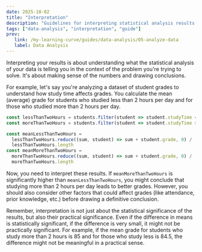 ```yaml
---
date: 2025-10-02
title: "Interpretation"
description: "Guidelines for interpreting statistical analysis results."
tags: ["data-analysis", "interpretation", "guide"]
prev: 
   link: /my-learning-curve/guides/data-analysis/05-analyze-data
   label: Data Analysis
---
```


Interpreting your results is about understanding what the statistical analysis
of your data is telling you in the context of the problem you're trying to
solve. It's about making sense of the numbers and drawing conclusions.

For example, let's say you're analyzing a dataset of student grades to
understand how study time affects grades. You calculate the mean (average) grade
for students who studied less than 2 hours per day and for those who studied
more than 2 hours per day.

```ts
const lessThanTwoHours = students.filter(student => student.studyTime < 2)
const moreThanTwoHours = students.filter(student => student.studyTime > 2)

const meanLessThanTwoHours =
  lessThanTwoHours.reduce((sum, student) => sum + student.grade, 0) /
  lessThanTwoHours.length
const meanMoreThanTwoHours =
  moreThanTwoHours.reduce((sum, student) => sum + student.grade, 0) /
  moreThanTwoHours.length
```

Now, you need to interpret these results. If `meanMoreThanTwoHours` is
significantly higher than `meanLessThanTwoHours`, you might conclude that
studying more than 2 hours per day leads to better grades. However, you should
also consider other factors that could affect grades (like attendance, prior
knowledge, etc.) before drawing a definitive conclusion.

Remember, interpretation is not just about the statistical significance of the
results, but also their practical significance. Even if the difference in means
is statistically significant, if the difference is very small, it might not be
practically significant. For example, if the mean grade for students who study
more than 2 hours is 85 and for those who study less is 84.5, the difference
might not be meaningful in a practical sense.
